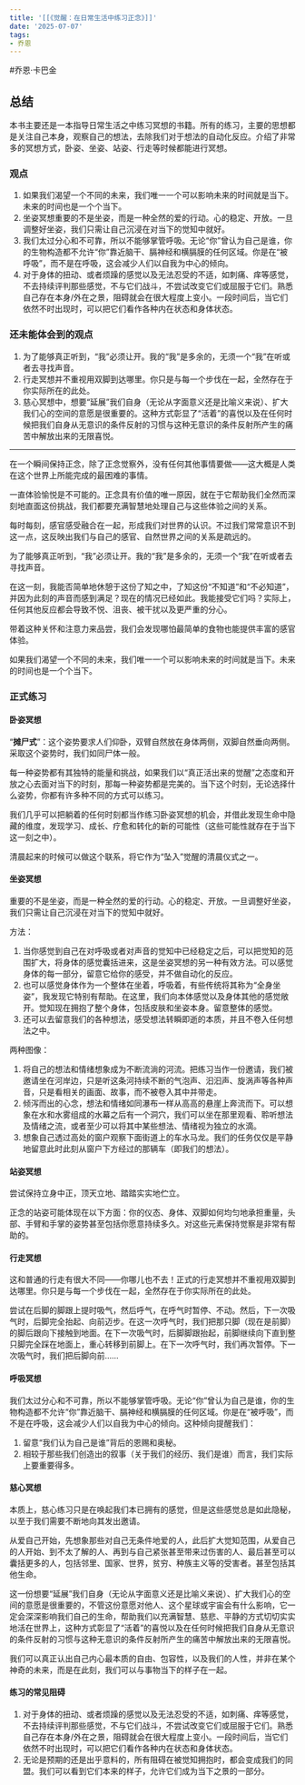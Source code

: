 ```yaml
---
title: '[[《觉醒：在日常生活中练习正念》]]'
date: '2025-07-07'
tags:
- 乔恩
---
```

#乔恩·卡巴金 

## 总结
本书主要还是一本指导日常生活之中练习冥想的书籍。所有的练习，主要的思想都是关注自己本身，观察自己的想法，去除我们对于想法的自动化反应。介绍了非常多的冥想方式，卧姿、坐姿、站姿、行走等时候都能进行冥想。

### 观点
1. 如果我们渴望一个不同的未来，我们唯一一个可以影响未来的时间就是当下。未来的时间也是一个个当下。
2. 坐姿冥想重要的不是坐姿，而是一种全然的爱的行动。心的稳定、开放。一旦调整好坐姿，我们只需让自己沉浸在对当下的觉知中就好。
3. 我们太过分心和不可靠，所以不能够掌管呼吸。无论“你”曾认为自己是谁，你的生物构造都不允许“你”靠近脑干、膈神经和横膈膜的任何区域。你是在“被呼吸”，而不是在呼吸，这会减少人们以自我为中心的倾向。
4. 对于身体的扭动、或者烦躁的感觉以及无法忍受的不适，如刺痛、痒等感觉，不去持续评判那些感觉，不与它们战斗，不尝试改变它们或屈服于它们。熟悉自己存在本身/外在之景，阻碍就会在很大程度上变小。一段时间后，当它们依然不时出现时，可以把它们看作各种内在状态和身体状态。

### 还未能体会到的观点
1. 为了能够真正听到，“我”必须让开。我的“我”是多余的，无须一个“我”在听或者去寻找声音。
2. 行走冥想并不重视用双脚到达哪里。你只是与每一个步伐在一起，全然存在于你实际所在的此处。
3. 慈心冥想中，想要“延展”我们自身（无论从字面意义还是比喻义来说）、扩大我们心的空间的意愿是很重要的。这种方式彰显了“活着”的喜悦以及在任何时候把我们自身从无意识的条件反射的习惯与这种无意识的条件反射所产生的痛苦中解放出来的无限喜悦。


---

在一个瞬间保持正念，除了正念觉察外，没有任何其他事情要做——这大概是人类在这个世界上所能完成的最困难的事情。

一直体验愉悦是不可能的。正念具有价值的唯一原因，就在于它帮助我们全然而深刻地直面这份挑战，我们都要充满智慧地处理自己与这些体验之间的关系。

每时每刻，感官感受融合在一起，形成我们对世界的认识。不过我们常常意识不到这一点，这反映出我们与自己的感官、自然世界之间的关系是疏远的。

为了能够真正听到，“我”必须让开。我的“我”是多余的，无须一个“我”在听或者去寻找声音。

在这一刻，我能否简单地休憩于这份了知之中，了知这份“不知道”和“不必知道”，并因为此刻的声音而感到满足？现在的情况已经如此。我能接受它们吗？实际上，任何其他反应都会导致不悦、沮丧、被干扰以及更严重的分心。

带着这种关怀和注意力来品尝，我们会发现哪怕最简单的食物也能提供丰富的感官体验。

如果我们渴望一个不同的未来，我们唯一一个可以影响未来的时间就是当下。未来的时间也是一个个当下。

### 正式练习
#### 卧姿冥想
“**摊尸式**”：这个姿势要求人们仰卧，双臂自然放在身体两侧，双脚自然垂向两侧。采取这个姿势时，我们如同尸体一般。

每一种姿势都有其独特的能量和挑战，如果我们以“真正活出来的觉醒”之态度和开放之心去面对当下的时刻，那每一种姿势都是完美的。当下这个时刻，无论选择什么姿势，你都有许多种不同的方式可以练习。

我们几乎可以把躺着的任何时刻都当作练习卧姿冥想的机会，并借此发现生命中隐藏的维度，发现学习、成长、疗愈和转化的新的可能性（这些可能性就存在于当下这一刻之中）。

清晨起来的时候可以做这个联系，将它作为“坠入”觉醒的清晨仪式之一。

#### 坐姿冥想
重要的不是坐姿，而是一种全然的爱的行动。心的稳定、开放。一旦调整好坐姿，我们只需让自己沉浸在对当下的觉知中就好。

方法：
1. 当你感觉到自己在对呼吸或者对声音的觉知中已经稳定之后，可以把觉知的范围扩大，将身体的感觉囊括进来，这是坐姿冥想的另一种有效方法。可以感觉身体的每一部分，留意它给你的感受，并不做自动化的反应。
2. 也可以感觉身体作为一个整体在坐着，呼吸着，有些传统将其称为“全身坐姿”，我发现它特别有帮助。在这里，我们向本体感觉以及身体其他的感觉敞开。觉知现在拥抱了整个身体，包括皮肤和坐姿本身。留意整体的感觉。
3. 还可以去留意我们的各种想法，感受想法转瞬即逝的本质，并且不卷入任何想法之中。

两种图像：
1. 将自己的想法和情绪想象成为不断流淌的河流。把练习当作一份邀请，我们被邀请坐在河岸边，只是听这条河持续不断的气泡声、汩汩声、旋涡声等各种声音，只是看相关的画面、故事，而不被卷入其中并带走。
2. 倾泻而出的心念，想法和情绪如同瀑布一样从高高的悬崖上奔流而下。可以想象在水和水雾组成的水幕之后有一个洞穴，我们可以坐在那里观看、聆听想法及情绪之流，或者至少可以将其中某些想法、情绪视为独立的水滴。
3. 想象自己透过高处的窗户观察下面街道上的车水马龙。我们的任务仅仅是平静地留意此时此刻从窗户下方经过的那辆车（即我们的想法）。

#### 站姿冥想
尝试保持立身中正，顶天立地、踏踏实实地伫立。

正念的站姿可能体现在以下方面：你的仪态、身体、双脚如何均匀地承担重量，头部、手臂和手掌的姿势甚至包括你愿意持续多久。对这些元素保持觉察是非常有帮助的。

#### 行走冥想
这和普通的行走有很大不同——你哪儿也不去！正式的行走冥想并不重视用双脚到达哪里。你只是与每一个步伐在一起，全然存在于你实际所在的此处。

尝试在后脚的脚跟上提时吸气，然后呼气，在呼气时暂停、不动。然后，下一次吸气时，后脚完全抬起、向前迈步。在这一次呼气时，我们把那只脚（现在是前脚）的脚后跟向下接触到地面。在下一次吸气时，后脚脚跟抬起，前脚继续向下直到整只脚完全踩在地面上，重心转移到前脚上。在下一次呼气时，我们再次暂停。下一次吸气时，我们把后脚向前……

#### 呼吸冥想
我们太过分心和不可靠，所以不能够掌管呼吸。无论“你”曾认为自己是谁，你的生物构造都不允许“你”靠近脑干、膈神经和横膈膜的任何区域。你是在“被呼吸”，而不是在呼吸，这会减少人们以自我为中心的倾向。这种倾向提醒我们：
1. 留意“我们认为自己是谁”背后的恩赐和奥秘。
2. 相较于那些我们创造出的叙事（关于我们的经历、我们是谁）而言，我们实际上要重要得多。

#### 慈心冥想
本质上，慈心练习只是在唤起我们本已拥有的感觉，但是这些感觉总是如此隐秘，以至于我们需要不断地向其发出邀请。

从爱自己开始，先想象那些对自己无条件地爱的人，此后扩大觉知范围，从爱自己的人开始、到不太了解的人、再到与自己紧张甚至带来过伤害的人、最后甚至可以囊括更多的人，包括邻里、国家、世界，贫穷、种族主义等的受害者。甚至包括其他生命。

这一份想要“延展”我们自身（无论从字面意义还是比喻义来说）、扩大我们心的空间的意愿是很重要的，不管这份意愿对他人、这个星球或宇宙会有什么影响，它一定会深深影响我们自己的生命，帮助我们以充满智慧、慈悲、平静的方式切切实实地活在世界上，这种方式彰显了“活着”的喜悦以及在任何时候把我们自身从无意识的条件反射的习惯与这种无意识的条件反射所产生的痛苦中解放出来的无限喜悦。

我们可以真正认出自己内心最本质的自由、包容性，以及我们的人性，并非在某个神奇的未来，而是在此刻，我们可以与事物当下的样子在一起。

#### 练习的常见阻碍
1. 对于身体的扭动、或者烦躁的感觉以及无法忍受的不适，如刺痛、痒等感觉，不去持续评判那些感觉，不与它们战斗，不尝试改变它们或屈服于它们。熟悉自己存在本身/外在之景，阻碍就会在很大程度上变小。一段时间后，当它们依然不时出现时，可以把它们看作各种内在状态和身体状态。
2. 无论是预期的还是出乎意料的，所有阻碍在被觉知拥抱时，都会变成我们的同盟。我们可以看到它们本来的样子，允许它们成为当下之景的一部分。
